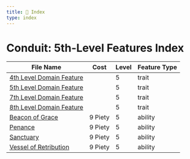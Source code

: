 ```yaml
---
title: 📑 Index
type: index
---
```


# Conduit: 5th-Level Features Index

| File Name                                                     | Cost    | Level | Feature Type |
| ------------------------------------------------------------- | ------- | ----- | ------------ |
| [4th Level Domain Feature](../4th%20Level%20Domain%20Feature) |         | 5     | trait        |
| [5th Level Domain Feature](../5th%20Level%20Domain%20Feature) |         | 5     | trait        |
| [7th Level Domain Feature](../7th%20Level%20Domain%20Feature) |         | 5     | trait        |
| [8th Level Domain Feature](../8th%20Level%20Domain%20Feature) |         | 5     | trait        |
| [Beacon of Grace](../Beacon%20of%20Grace)                     | 9 Piety | 5     | ability      |
| [Penance](../Penance)                                         | 9 Piety | 5     | ability      |
| [Sanctuary](../Sanctuary)                                     | 9 Piety | 5     | ability      |
| [Vessel of Retribution](../Vessel%20of%20Retribution)         | 9 Piety | 5     | ability      |
